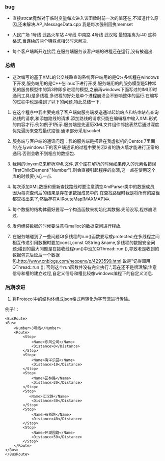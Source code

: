 ### bug

* 直接strcat竟然对于临时变量每次进入该函数时前一次的值还在,不知道什么原因,还未解决.AP_MessageData.cpp 我是每次强制回执memset

* 人民广场  1号线  武昌火车站   4号线  中南路   4号线  武汉站   最短距离为:40  这种格式,当连续的两个特殊点相邻时未解决.

* 每个客户端断开连接后,在服务端服务该客户端的进程还在运行,没有被退出.

### 总结
* 这次编写的基于XML的公交线路查询系统客户端用的是Qt+多线程在windows下开发,服务端用的是C++在linux下进行开发.服务端用的的服务模型是5种常见的服务模型中的第3种即多进程的模型,之前再windows下面写过的IM(即时通讯工具)是多线程,多进程的好处是单个进程崩溃会不影响整体的运行.在编写的过程中也是碰到了以下的问题,特此总结一下.

1. 在这个程序中我主要完成了客户端向服务端发送通过起始站点和结束站点查询路线的请求,和添加路线的请求.添加路线的请求只能在编辑框中输入XML形式的内容才行.例如例子1所示.服务端是先遍历XML文件组件邻接表然后通过深度优先遍历来查找最优路径.通讯部分采用socket.

2. 服务端与客户端的通讯问题：我的服务端是搭建在我虚拟机的Centos 7里面的,在与windows下的客户端通讯的过程中要关闭2者的防火墙才能进行正常的通讯.否则会收不到相应的数据包.

3. 我用的tinyxml2来解析XML文件,这个库在解析的时候如果传入的元素名错误FirstChildElement("Number"),则会直接引起程序的崩溃,这一点在使用这个库的时候要小心一点.

4. 每次添加XML数据和重新查找路线时要注意清空XmlParser类中的数据成员,因为每次查询后的结果是存在该数据成员中的.在查找路径时我是将所有的路径都查找出来了,然后存在AllRouteMap[MAXMAP]中.

5. 每个数据的结构体最好要写一个构造函数来初始化其数据.先前没写,程序崩溃过.

6. 发包组装数据的时候要注意将malloc的数据空间进行释放.

7. 在服务端碰到了一些问题Qt多线程的run()函数要写成protected;在多线程之间相互传递引用数据时要加const,const QString &name,多线程的数据安全问题;碰到的最大问题是在接收线程run()中没加QThread::run (),导致老是收到的数据包完后延后一个数据包.http://www.cnblogs.com/neopenx/p/4293599.html
说是"记得调用 QThread::run ();  否则这个run函数并没有完全执行.",现在还不是很理解;注意信号和槽的建立过程,自定义信号和槽比较像windows编程下的自定义消息.   

### 后期改进

1. 将Protocol中的结构体组成json格式再转化为字节流进行传输。




例子1：
<?xml version="1.0" encoding="UTF-8"?>
    <BusRoute>
    <Bus>
        <Number>3号线</Number>
        <Route>
            <Stop>
                <Name>东风公司</Name>
                <Distance>0</Distance>
            </Stop>
            <Stop>
                <Name>海洋乐园</Name>
                <Distance>10</Distance>
            </Stop>
            <Stop>
                <Name>园林路</Name>
                <Distance>20</Distance>
            </Stop>
            <Stop>
               <Name>江汉路</Name>
                <Distance>30</Distance>
            </Stop>
            <Stop>
                <Name>石桥路</Name>
                <Distance>40</Distance>
            </Stop>
            <Stop>
                <Name>环湖园路</Name>
                <Distance>50</Distance>
            </Stop>
        </Route>
    </Bus>
    </BusRoute>